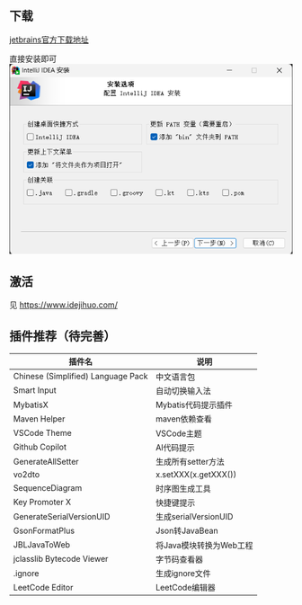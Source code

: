 ## 下载
[jetbrains官方下载地址](https://www.jetbrains.com/zh-cn/idea/download/)

直接安装即可
![1702912964169](image/IDEA安装及插件推荐/1702912964169.png)


## 激活
见 https://www.idejihuo.com/


## 插件推荐（待完善）
| 插件名                             | 说明                    |
| ---------------------------------- | ----------------------- |
| Chinese (Simplified) Language Pack | 中文语言包              |
| Smart Input                        | 自动切换输入法          |
| MybatisX                           | Mybatis代码提示插件     |
| Maven Helper                       | maven依赖查看           |
| VSCode Theme                       | VSCode主题              |
| Github Copilot                     | AI代码提示              |
| GenerateAllSetter                  | 生成所有setter方法      |
| vo2dto                             | x.setXXX(x.getXXX())    |
| SequenceDiagram                    | 时序图生成工具          |
| Key Promoter X                     | 快捷键提示              |
| GenerateSerialVersionUID           | 生成serialVersionUID    |
| GsonFormatPlus                     | Json转JavaBean          |
| JBLJavaToWeb                       | 将Java模块转换为Web工程 |
| jclasslib Bytecode Viewer          | 字节码查看器            |
| .ignore                            | 生成ignore文件          |
| LeetCode Editor                    | LeetCode编辑器          |
